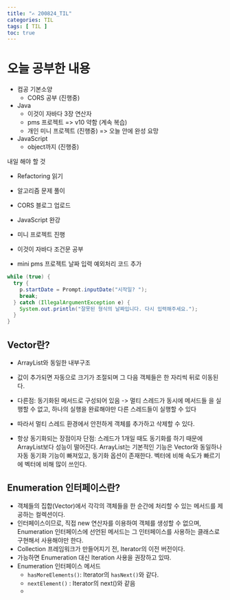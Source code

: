 ```yaml
---
title: "✍ 200824_TIL"
categories: TIL
tags: [ TIL ]
toc: true
---
```


# 오늘 공부한 내용

- 컴공 기본소양
  - CORS 공부 (진행중)
- Java
  - 이것이 자바다 3장 연산자
  - pms 프로젝트 => v10 약함 (계속 복습)
  - 개인 미니 프로젝트 (진행중) => 오늘 안에 완성 요망
- JavaScript
  - object까지 (진행중)



내일 해야 할 것

- Refactoring 읽기
- 알고리즘 문제 풀이
- CORS 블로그 업로드
- JavaScript 완강
- 미니 프로젝트 진행
- 이것이 자바다 조건문 공부



- mini pms 프로젝트 날짜 입력 예외처리 코드 추가

```java
while (true) {
  try {
    p.startDate = Prompt.inputDate("시작일? ");
    break;
  } catch (IllegalArgumentException e) {
    System.out.println("잘못된 형식의 날짜입니다. 다시 입력해주세요.");
  }
}
```



## Vector란?

- ArrayList와 동일한 내부구조
- 값이 추가되면 자동으로 크기가 조절되며 그 다음 객체들은 한 자리씩 뒤로 이동된다.
- 다른점: 동기화된 메서드로 구성되어 있음 -> 멀티 스레드가 동시에 메서드들 을 실행할 수 없고, 하나의 실행을 완료해야만 다른 스레드들이 실행할 수 있다
- 따라서 멀티 스레드 환경에서 안전하게 객체를 추가하고 삭제할 수 있다.

- 항상 동기화되는 장점이자 단점: 스레드가 1개일 때도 동기화를 하기 때문에 ArrayList보다 성능이 떨어진다. ArrayList는 기본적인 기능은 Vector와 동일하나 자동 동기화 기능이 빠져있고, 동기화 옵션이 존재한다. 벡터에 비해 속도가 빠르기에 벡터에 비해 많이 쓰인다. 







## Enumeration 인터페이스란?

- 객체들의 집합(Vector)에서 각각의 객체들을 한 순간에 처리할 수 있는 메서드를 제공하는 컬렉션이다. 
- 인터페이스이므로, 직접 new 연산자를 이용하여 객체를 생성할 수 없으며, Enumeration 인터페이스에 선언된 메서드는 그 인터페이스를 사용하는 클래스로 구현해서 사용해야만 한다. 
- Collection 프레임워크가 만들어지기 전, Iterator의 이전 버전이다.
- 가능하면 Enumeration 대신 Iteration 사용을 권장하고 있따.
- Enumeration 인터페이스 메서드
  - `hasMoreElements()`: Iterator의 `hasNext()`와 같다.
  - `nextElement()` : Iterator의 next()와 같음
  - 

